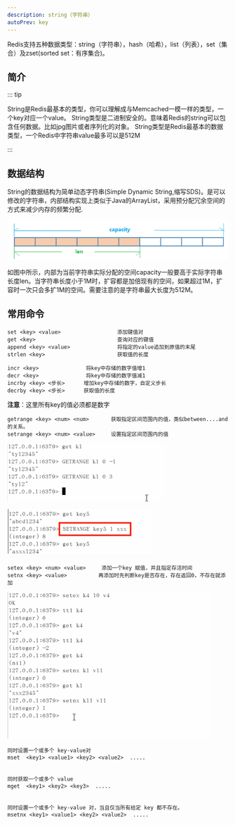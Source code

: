 ```yaml
---
description: string（字符串）
autoPrev: key
---
```


Redis支持五种数据类型：string（字符串），hash（哈希），list（列表），set（集合）及zset(sorted set：有序集合)。

## 简介
::: tip

String是Redis最基本的类型，你可以理解成与Memcached一模一样的类型，一个key对应一个value。
String类型是二进制安全的。意味着Redis的string可以包含任何数据。比如jpg图片或者序列化的对象。
String类型是Redis最基本的数据类型，一个Redis中字符串value最多可以是512M

:::

## 数据结构
String的数据结构为简单动态字符串(Simple Dynamic String,缩写SDS)。是可以修改的字符串，内部结构实现上类似于Java的ArrayList，采用预分配冗余空间的方式来减少内存的频繁分配.

![图片1](/blogImg/图片1.png)

如图中所示，内部为当前字符串实际分配的空间capacity一般要高于实际字符串长度len。当字符串长度小于1M时，扩容都是加倍现有的空间，如果超过1M，扩容时一次只会多扩1M的空间。需要注意的是字符串最大长度为512M。

## 常用命令
```redis
set <key> <value>                  添加键值对
get <key>                          查询对应的键值
append <key> <value>               将指定的value追加到原值的末尾
strlen <key>                       获取值的长度
```

```redis
incr <key>               将key中存储的数字值增1
decr <key>               将key中存储的数字值减1
incrby <key> <步长>      增加key中存储的数字，自定义步长
decrby <key> <步长>      获取值的长度
```
**注意**：这里所有key的值必须都是数字

```redis
getrange <key> <num> <num>       获取指定区间范围内的值，类似between....and的关系。
setrange <key> <num> <value>     设置指定区间范围内的值
```
![20210526121800.png](/blogImg/20210526121800.png)

![20210526122014.png](/blogImg/20210526122014.png)

```redis
setex <key> <num> <value>     添加一个key 赋值，并且指定存活时间
setnx <key> <value>          再添加时先判断key是否存在，存在返回0，不存在就添加
```
![20210526122914.png](/blogImg/20210526122914.png)

```redis
同时设置一个或多个 key-value对
mset  <key1> <value1> <key2> <value2>  .....          


同时获取一个或多个 value  
mget  <key1> <key2> <key3>  .....                      


同时设置一个或多个 key-value 对，当且仅当所有给定 key 都不存在。
msetnx <key1> <value1> <key2> <value2>  .....   
```
